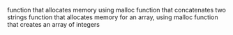 function that allocates memory using malloc function that concatenates two strings function that allocates memory for an array, using malloc function that creates an array of integers
